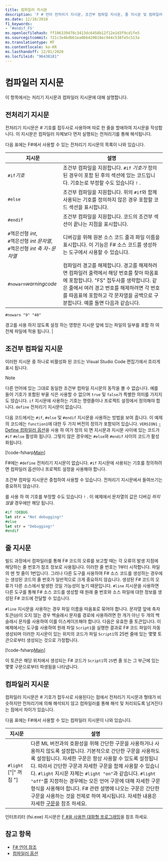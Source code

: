 ```yaml
---
title: 컴파일러 지시문
description: 'F # 언어 전처리기 지시문, 조건부 컴파일 지시문, 줄 지시문 및 컴파일러 지시문에 대해 알아봅니다.'
ms.date: 12/10/2018
f1_keywords:
- '#endif_FS'
ms.openlocfilehash: ff106339478c3413dc6458b12f12e1d3f9cd1fe5
ms.sourcegitcommit: 721c3e4bdbb1ea0bb420818ec944c538fe5c513a
ms.translationtype: MT
ms.contentlocale: ko-KR
ms.lasthandoff: 12/01/2020
ms.locfileid: "96438181"
---
```

# <a name="compiler-directives"></a>컴파일러 지시문

이 항목에서는 처리기 지시문과 컴파일러 지시문에 대해 설명합니다.

## <a name="preprocessor-directives"></a>전처리기 지시문

전처리기 지시문은 # 기호를 접두사로 사용하며 따로 한 줄을 할애하여 지시문을 작성합니다. 이 지시문은 컴파일러 자체보다 먼저 실행되는 전처리기를 통해 해석됩니다.

다음 표에는 F#에서 사용할 수 있는 전처리기 지시문의 목록이 나와 있습니다.

|지시문|설명|
|---------|-----------|
|`#if`*기호*|조건부 컴파일을 지원합니다. `#if` *기호가* 정의 된 경우이 포함 된 후의 섹션에 있는 코드입니다. 기호는로 부정할 수도 있습니다 `!` .|
|`#else`|조건부 컴파일을 지원합니다. 위의 `#if`와 함께 사용되는 기호를 정의하지 않은 경우 포함할 코드 섹션을 표시합니다.|
|`#endif`|조건부 컴파일을 지원합니다. 코드의 조건부 섹션이 끝나는 지점을 표시합니다.|
|`#`꺽은선형 *int*,<br/>`#`꺽은선형 *int* *문자열*,<br/>`#`꺽은선형 *int* *축 자-문자열*|디버깅을 위해 원본 소스 코드 줄과 파일 이름을 표시합니다. 이 기능은 F# 소스 코드를 생성하는 도구에서 사용할 수 있습니다.|
|`#nowarn`*warningcode*|컴파일러 경고를 해제합니다. 경고를 해제하려면 컴파일러 출력에서 해당 번호를 찾아 따옴표에 포함합니다. "FS" 접두사를 생략합니다. 같은 줄에서 여러 경고 번호를 해제하려면 각 번호를 따옴표에 포함하고 각 문자열을 공백으로 구분합니다. 예를 들면 다음과 같습니다.

`#nowarn "9" "40"`

경고를 사용 하지 않도록 설정 하는 영향은 지시문 앞에 있는 파일의 일부를 포함 하 여 전체 파일에 적용 됩니다. |

## <a name="conditional-compilation-directives"></a>조건부 컴파일 지시문

이러한 지시문 중 하나로 비활성화 된 코드는 Visual Studio Code 편집기에서 흐리게 표시 됩니다.

> [!NOTE]
> 다른 언어에 있는 그대로 동일한 조건부 컴파일 지시문의 동작을 볼 수 없습니다. 예를 들어 기호가 포함된 부울 식은 사용할 수 없으며 `true` 및 `false`가 특별한 의미를 가지지도 않습니다. `if` 지시문에 사용하는 기호는 명령줄이나 프로젝트 설정에서 정의해야 합니다. `define` 전처리기 지시문이 없습니다.

다음 코드에서는 `#if`, `#else` 및 `#endif` 지시문을 사용하는 방법을 보여 줍니다. 이 예제의 코드에는 `function1`에 대한 두 가지 버전의 정의가 포함되어 있습니다. `VERSION1` [-Define 컴파일러 옵션](./compiler-options.md)을 사용 하 여가 정의 되 면 지시문과 지시문 사이에 있는 코드가 `#if` `#else` 활성화 됩니다. 그렇지 않은 경우에는 `#else`와 `#endif` 사이의 코드가 활성화됩니다.

[!code-fsharp[Main](~/samples/snippets/fsharp/lang-ref-2/snippet7301.fs)]

F#에는 `#define` 전처리기 지시문이 없습니다. `#if` 지시문에 사용되는 기호를 정의하려면 컴파일러 옵션이나 프로젝트 설정을 사용해야 합니다.

조건부 컴파일 지시문은 중첩하여 사용할 수 있습니다. 전처리기 지시문에서 들여쓰기는 중요하지 않습니다.

를 사용 하 여 기호를 부정할 수도 있습니다 `!` . 이 예제에서 문자열의 값은 디버깅 _하지 않을_ 경우에만 해당 됩니다.

```fsharp
#if !DEBUG
let str = "Not debugging!"
#else
let str = "Debugging!"
#endif
```

## <a name="line-directives"></a>줄 지시문

빌드 과정에서 컴파일러를 통해 F# 코드의 오류를 보고할 때는 각 오류의 발생 지점에 해당하는 줄 번호가 참조 정보로 사용됩니다. 이러한 줄 번호는 1부터 시작합니다. 파일의 맨 첫 줄이 1번입니다. 그러나 다른 도구를 사용하여 F# 소스 코드를 생성하는 경우에는 생성된 코드의 줄 번호가 일반적으로 크게 중요하지 않습니다. 생성된 F# 코드의 오류가 다른 소스에서 발생한 것일 가능성이 높기 때문입니다. `#line` 지시문을 사용하면 다른 도구를 통해 F# 소스 코드를 생성할 때 원래 줄 번호와 소스 파일에 대한 정보를 생성된 F# 코드에 전달할 수 있습니다.

`#line` 지시문을 사용하는 경우 파일 이름을 따옴표로 묶어야 합니다. 문자열 앞에 축자 토큰(`@`)이 오지 않는 경우 백슬래시 문자를 경로에 사용하려면 한 개가 아닌 두 개의 백슬래시 문자를 사용하여 이를 이스케이프해야 합니다. 다음은 유효한 줄 토큰입니다. 이 예제에서는 도구를 사용하여 원래 파일 `Script1`을 실행한 결과로 F# 코드 파일이 자동 생성되며 이러한 지시문이 있는 위치의 코드가 파일 `Script1`의 25번 줄에 있는 몇몇 토큰으로부터 생성되는 것으로 가정합니다.

[!code-fsharp[Main](~/samples/snippets/fsharp/lang-ref-2/snippet7303.fs)]

이 토큰은 해당 위치에서 생성되는 F# 코드가 `Script1`의 `25`번 줄 또는 그 부근에 있는 몇몇 구문으로부터 파생됨을 나타냅니다.

## <a name="compiler-directives"></a>컴파일러 지시문

컴파일러 지시문은 # 기호가 접두사로 사용된다는 점에서 전처리기 지시문과 형태가 비슷하지만 전처리기에 의해 해석되지 않고 컴파일러를 통해 해석 및 처리되도록 남겨진다는 점에서 차이가 있습니다.

다음 표에는 F#에서 사용할 수 있는 컴파일러 지시문이 나와 있습니다.

|지시문|설명|
|---------|-----------|
|`#light` ["&#124;" 꺼짐 "]|다른 ML 버전과의 호환성을 위해 간단한 구문을 사용하거나 사용하지 않도록 설정합니다. 기본적으로 간단한 구문을 사용하도록 설정됩니다. 자세한 구문은 항상 사용할 수 있도록 설정됩니다. 따라서 간단한 구문과 자세한 구문을 함께 사용할 수 있습니다. `#light` 지시문 자체는 `#light "on"`과 같습니다. `#light "off"`를 지정하는 경우에는 모든 언어 구문에 대해 자세한 구문 형식을 사용해야 합니다. F# 관련 설명에 나오는 구문은 간단한 구문을 사용하는 것을 전제로 하여 제시됩니다. 자세한 내용은 자세한 [구문](verbose-syntax.md)을 참조 하세요.|

인터프리터 (fsi.exe) 지시문은 [F #을 사용한 대화형 프로그래밍](../tools/fsharp-interactive/index.md)을 참조 하세요.

## <a name="see-also"></a>참고 항목

- [F# 언어 참조](index.md)
- [컴파일러 옵션](compiler-options.md)
